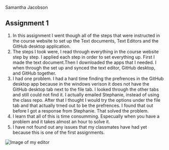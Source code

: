 Samantha Jacobson

## Assignment 1

1. In this assignment I went though all of the steps that were instructed in the course website to set up the Text documents, Text Editors and the GitHub desktop application.
2. The steps I took were, I read through everything in the course website step by step. I applied each step in order to set everything up. First I made the text document.Then I downloaded the apps that I needed. I when through the set up and synced the text editor, GitHub desktop, and GitHub together.
3. I had one problem. I had a hard time finding the prefrences in the GitHub desktop app because in the windows verison it does not have the GitHub desktop tab next to the file tab. I looked through the other tabs and still could not find it. I actually emailed Stephanie, instead of using the class repo. After that I thought I would try the options under the file tab and that actually trned out to be the prefrences. I found that out before I got a response from Stephanie. That solved the problem.
4. I learn that all of this is time consumming. Especually when you have a problem and it takes almost an hour to solve it.
5. I have not found out any issues that my classmates have had yet because this is one of the first assignments.

![Image of my editor](markdown.png)

